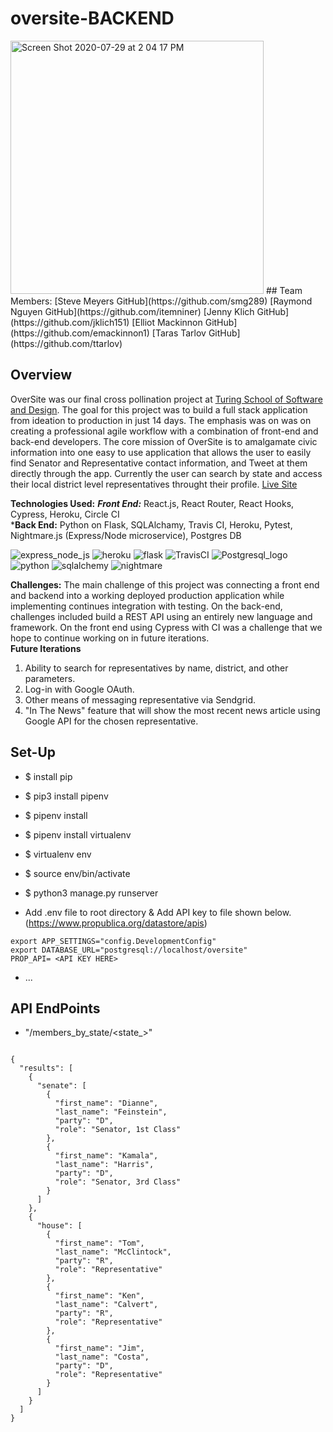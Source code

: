 # oversite-BACKEND

<img width="405" alt="Screen Shot 2020-07-29 at 2 04 17 PM" src="https://user-images.githubusercontent.com/49219371/88853381-7e2de480-d1a4-11ea-8700-8d7cf59b8c26.png">
## Team Members:
[Steve Meyers GitHub](https://github.com/smg289)
[Raymond Nguyen GitHub](https://github.com/itemniner)
[Jenny Klich GitHub](https://github.com/jklich151)
[Elliot Mackinnon GitHub](https://github.com/emackinnon1)
[Taras Tarlov GitHub](https://github.com/ttarlov)

## Overview
OverSite was our final cross pollination project at [Turing School of Software and Design](http://turing.io). The goal for this project was to build a full stack application from ideation to production in just 14 days. The emphasis was on was on creating a professional agile workflow with a combination of front-end and back-end developers.
The core mission of OverSite is to amalgamate civic information into one easy to use application that allows the user to easily find Senator and Representative contact information, and Tweet at them directly through the app. Currently the user can search by state and access their local district level representatives throught their profile. 
[Live Site](https://oversite-app.herokuapp.com/)

**Technologies Used:**
***Front End:***
React.js, React Router, React Hooks, Cypress, Heroku, Circle CI  
***Back End:**
Python on Flask, SQLAlchamy, Travis CI, Heroku, Pytest, Nightmare.js (Express/Node microservice), Postgres DB

![express_node_js](https://user-images.githubusercontent.com/49219371/88857711-a2d98a80-d1ab-11ea-8f91-5af3f4a38ffa.jpeg)
![heroku](https://user-images.githubusercontent.com/49219371/88857716-a40ab780-d1ab-11ea-8690-5a0c8b908ed7.png)
![flask](https://user-images.githubusercontent.com/49219371/88857723-a5d47b00-d1ab-11ea-8c37-21f80e27d6e7.png)
![TravisCI](https://user-images.githubusercontent.com/49219371/88857727-a705a800-d1ab-11ea-9055-fcff6d0edb4a.png)
![Postgresql_logo](https://user-images.githubusercontent.com/49219371/88858000-272c0d80-d1ac-11ea-86fd-162e52b5a79d.png)
![python](https://user-images.githubusercontent.com/49219371/88857886-ec29da00-d1ab-11ea-8372-07551e33ed9a.png)
![sqlalchemy](https://user-images.githubusercontent.com/49219371/88857896-efbd6100-d1ab-11ea-92f5-c5a1d74b63ad.jpeg)
![nightmare](https://user-images.githubusercontent.com/49219371/88857694-9e14d680-d1ab-11ea-826b-620bc1633f33.png)


**Challenges:**
The main challenge of this project was connecting a front end and backend into a working deployed production application while implementing continues integration with testing. On the back-end, challenges included build a REST API using an entirely new language and framework. On the front end using Cypress with CI was a challenge that we hope to continue working on in future iterations.  
**Future Iterations**
1. Ability to search for representatives by name, district, and other parameters.
2. Log-in with Google OAuth. 
3. Other means of messaging representative via Sendgrid. 
4. "In The News" feature that will show the most recent news article using Google API for the chosen representative.    


## Set-Up

* $ install pip

* $ pip3 install pipenv

* $ pipenv install 

* $ pipenv install virtualenv

* $ virtualenv env

* $ source env/bin/activate

* $ python3 manage.py runserver

* Add .env file to root directory & Add API key to file shown below. (https://www.propublica.org/datastore/apis)

```
export APP_SETTINGS="config.DevelopmentConfig"
export DATABASE_URL="postgresql://localhost/oversite"
PROP_API= <API KEY HERE>
```

* ...

## API EndPoints 
* "/members_by_state/<state_>"
```

{
  "results": [
    {
      "senate": [
        {
          "first_name": "Dianne",
          "last_name": "Feinstein",
          "party": "D",
          "role": "Senator, 1st Class"
        },
        {
          "first_name": "Kamala",
          "last_name": "Harris",
          "party": "D",
          "role": "Senator, 3rd Class"
        }
      ]
    },
    {
      "house": [
        {
          "first_name": "Tom",
          "last_name": "McClintock",
          "party": "R",
          "role": "Representative"
        },
        {
          "first_name": "Ken",
          "last_name": "Calvert",
          "party": "R",
          "role": "Representative"
        },
        {
          "first_name": "Jim",
          "last_name": "Costa",
          "party": "D",
          "role": "Representative"
        }
      ]
    }
  ]
}
```
